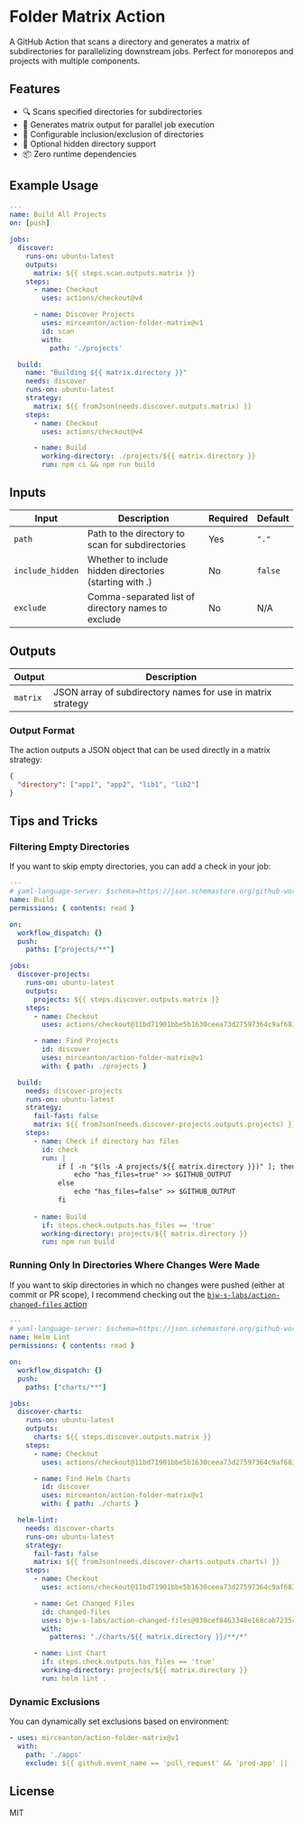 # Folder Matrix Action

A GitHub Action that scans a directory and generates a matrix of subdirectories for parallelizing downstream jobs. Perfect for monorepos and projects with multiple components.

## Features

- 🔍 Scans specified directories for subdirectories
- 🚀 Generates matrix output for parallel job execution
- 🎯 Configurable inclusion/exclusion of directories
- 👻 Optional hidden directory support
- 📦 Zero runtime dependencies

## Example Usage

```yaml
---
name: Build All Projects
on: [push]

jobs:
  discover:
    runs-on: ubuntu-latest
    outputs:
      matrix: ${{ steps.scan.outputs.matrix }}
    steps:
      - name: Checkout
        uses: actions/checkout@v4

      - name: Discover Projects
        uses: mirceanton/action-folder-matrix@v1
        id: scan
        with:
          path: './projects'

  build:
    name: "Building ${{ matrix.directory }}"
    needs: discover
    runs-on: ubuntu-latest
    strategy:
      matrix: ${{ fromJson(needs.discover.outputs.matrix) }}
    steps:
      - name: Checkout
        uses: actions/checkout@v4

      - name: Build
        working-directory: ./projects/${{ matrix.directory }}
        run: npm ci && npm run build

```

## Inputs

| Input            | Description                                             | Required | Default |
|------------------|---------------------------------------------------------|----------|---------|
| `path`           | Path to the directory to scan for subdirectories        | Yes      | `"."`   |
| `include_hidden` | Whether to include hidden directories (starting with .) | No       | `false` |
| `exclude`        | Comma-separated list of directory names to exclude      | No       | N/A     |

## Outputs

| Output   | Description                                                 |
|----------|-------------------------------------------------------------|
| `matrix` | JSON array of subdirectory names for use in matrix strategy |

### Output Format

The action outputs a JSON object that can be used directly in a matrix strategy:

```json
{
  "directory": ["app1", "app2", "lib1", "lib2"]
}
```

## Tips and Tricks

### Filtering Empty Directories

If you want to skip empty directories, you can add a check in your job:

```yaml
---
# yaml-language-server: $schema=https://json.schemastore.org/github-workflow.json
name: Build
permissions: { contents: read }

on:
  workflow_dispatch: {}
  push:
    paths: ["projects/**"]

jobs:
  discover-projects:
    runs-on: ubuntu-latest
    outputs:
      projects: ${{ steps.discover.outputs.matrix }}
    steps:
      - name: Checkout
        uses: actions/checkout@11bd71901bbe5b1630ceea73d27597364c9af683 # v4.2.2

      - name: Find Projects
        id: discover
        uses: mirceanton/action-folder-matrix@v1
        with: { path: ./projects }

  build:
    needs: discover-projects
    runs-on: ubuntu-latest
    strategy:
      fail-fast: false
      matrix: ${{ fromJson(needs.discover-projects.outputs.projects) }}
    steps:
      - name: Check if directory has files
        id: check
        run: |
            if [ -n "$(ls -A projects/${{ matrix.directory }})" ]; then
                echo "has_files=true" >> $GITHUB_OUTPUT
            else
                echo "has_files=false" >> $GITHUB_OUTPUT
            fi
            
      - name: Build
        if: steps.check.outputs.has_files == 'true'
        working-directory: projects/${{ matrix.directory }}
        run: npm run build
```

### Running Only In Directories Where Changes Were Made

If you want to skip directories in which no changes were pushed (either at commit or PR scope), I recommend checking out the [`bjw-s-labs/action-changed-files` action](https://github.com/bjw-s-labs/action-changed-files)

```yaml
---
# yaml-language-server: $schema=https://json.schemastore.org/github-workflow.json
name: Helm Lint
permissions: { contents: read }

on:
  workflow_dispatch: {}
  push:
    paths: ["charts/**"]

jobs:
  discover-charts:
    runs-on: ubuntu-latest
    outputs:
      charts: ${{ steps.discover.outputs.matrix }}
    steps:
      - name: Checkout
        uses: actions/checkout@11bd71901bbe5b1630ceea73d27597364c9af683 # v4.2.2

      - name: Find Helm Charts
        id: discover
        uses: mirceanton/action-folder-matrix@v1
        with: { path: ./charts }

  helm-lint:
    needs: discover-charts
    runs-on: ubuntu-latest
    strategy:
      fail-fast: false
      matrix: ${{ fromJson(needs.discover-charts.outputs.charts) }}
    steps:
      - name: Checkout
        uses: actions/checkout@11bd71901bbe5b1630ceea73d27597364c9af683 # v4.2.2

      - name: Get Changed Files
        id: changed-files
        uses: bjw-s-labs/action-changed-files@930cef8463348e168cab7235c47fe95a7a235f65
        with:
          patterns: "./charts/${{ matrix.directory }}/**/*"

      - name: Lint Chart
        if: steps.check.outputs.has_files == 'true'
        working-directory: projects/${{ matrix.directory }}
        run: helm lint .
```

### Dynamic Exclusions

You can dynamically set exclusions based on environment:

```yaml
- uses: mirceanton/action-folder-matrix@v1
  with:
    path: './apps'
    exclude: ${{ github.event_name == 'pull_request' && 'prod-app' || '' }}
```

## License

MIT
